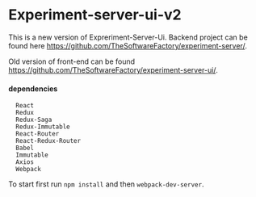 #  Experiment-server-ui-v2

This is a new version of Expreriment-Server-Ui.
Backend project can be found here  https://github.com/TheSoftwareFactory/experiment-server/.

Old version of front-end can be found https://github.com/TheSoftwareFactory/experiment-server-ui/.


#### dependencies
```
  React
  Redux
  Redux-Saga
  Redux-Immutable
  React-Router
  React-Redux-Router
  Babel
  Immutable
  Axios
  Webpack
  ```

To start first run  ```npm install``` and then ```webpack-dev-server```.
